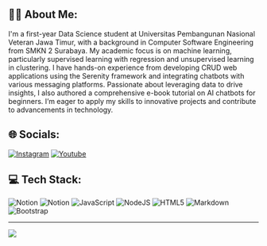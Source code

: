 ## 👩‍💻 About Me:
I'm a first-year Data Science student at Universitas Pembangunan Nasional Veteran Jawa Timur, with a background in Computer Software Engineering from SMKN 2 Surabaya. My academic focus is on machine learning, particularly supervised learning with regression and unsupervised learning in clustering. I have hands-on experience from developing CRUD web applications using the Serenity framework and integrating chatbots with various messaging platforms. Passionate about leveraging data to drive insights, I also authored a comprehensive e-book tutorial on AI chatbots for beginners. I’m eager to apply my skills to innovative projects and contribute to advancements in technology.

## 🌐 Socials:
[![Instagram](https://img.shields.io/badge/Instagram-%23E4405F.svg?logo=Instagram&logoColor=white)](https://instagram.com/lffa.z)
[![Youtube](https://img.shields.io/badge/Youtube-c4302b.svg?logo=Youtube&logoColor=white)](https://www.youtube.com/alifahz)

## 💻 Tech Stack:
![Notion](https://img.shields.io/badge/Notion-%23000000.svg?style=flat&logo=notion&logoColor=white) 
![Notion](https://img.shields.io/badge/Python-%23000000.svg?style=flat&logo=Python&logoColor=white) 
![JavaScript](https://img.shields.io/badge/javascript-%23323330.svg?style=flat&logo=javascript&logoColor=%23F7DF1E)
![NodeJS](https://img.shields.io/badge/node.js-6DA55F?style=flat&logo=node.js&logoColor=white) 
![HTML5](https://img.shields.io/badge/html5-%23E34F26.svg?style=flat&logo=html5&logoColor=white) 
![Markdown](https://img.shields.io/badge/markdown-%23000000.svg?style=flat&logo=markdown&logoColor=white) 
![Bootstrap](https://img.shields.io/badge/bootstrap-%23563D7C.svg?style=flat&logo=bootstrap&logoColor=white) 


---
[![](https://visitcount.itsvg.in/api?id=LffaZ&icon=5&color=1)](https://visitcount.itsvg.in)
<!-- source: GPRM ( https://gprm.itsvg.in ) -->


<!--
**LffaZ/LffaZ** is a ✨ _special_ ✨ repository because its `README.md` (this file) appears on your GitHub profile.

Here are some ideas to get you started:

- 🔭 I’m currently working on ...
- 🌱 I’m currently learning ...
- 👯 I’m looking to collaborate on ...
- 🤔 I’m looking for help with ...
- 💬 Ask me about ...
- 📫 How to reach me: ...
- 😄 Pronouns: ...
- ⚡ Fun fact: ...
-->
